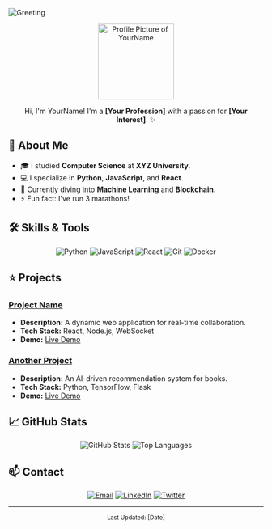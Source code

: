 ![Greeting](https://img.shields.io/badge/-Good%20Morning-gold)


<p align="center">
  <img src="your-profile-picture.jpg" width="150px" alt="Profile Picture of YourName">
</p>

<p align="center">
  Hi, I'm YourName! I'm a <b>[Your Profession]</b> with a passion for <b>[Your Interest]</b>. ✨
</p>

## :bust_in_silhouette: About Me
- 🎓 I studied **Computer Science** at **XYZ University**.
- 💻 I specialize in **Python**, **JavaScript**, and **React**.
- 🌱 Currently diving into **Machine Learning** and **Blockchain**.
- ⚡ Fun fact: I've run 3 marathons!

## :hammer_and_wrench: Skills & Tools
<p align="center">
  <img src="https://img.shields.io/badge/-Python-3776AB?style=flat&logo=python&logoColor=white" alt="Python" />
  <img src="https://img.shields.io/badge/-JavaScript-F7DF1E?style=flat&logo=javascript&logoColor=black" alt="JavaScript" />
  <img src="https://img.shields.io/badge/-React-61DAFB?style=flat&logo=react&logoColor=black" alt="React" />
  <img src="https://img.shields.io/badge/-Git-F05032?style=flat&logo=git&logoColor=white" alt="Git" />
  <img src="https://img.shields.io/badge/-Docker-2496ED?style=flat&logo=docker&logoColor=white" alt="Docker" />
</p>

## :star: Projects

### [Project Name](link-to-project)
- **Description:** A dynamic web application for real-time collaboration.
- **Tech Stack:** React, Node.js, WebSocket
- **Demo:** [Live Demo](URL)

### [Another Project](link-to-another-project)
- **Description:** An AI-driven recommendation system for books.
- **Tech Stack:** Python, TensorFlow, Flask
- **Demo:** [Live Demo](URL)

## :chart_with_upwards_trend: GitHub Stats
<p align="center">
  <img src="https://github-readme-stats.vercel.app/api?username=YourUsername&show_icons=true&theme=radical" alt="GitHub Stats" />
  <img src="https://github-readme-stats.vercel.app/api/top-langs/?username=YourUsername&layout=compact&theme=radical" alt="Top Languages" />
</p>

## :mailbox: Contact
<p align="center">
  <a href="mailto:your.email@example.com"><img src="https://img.shields.io/badge/Email-D14836?style=flat&logo=gmail&logoColor=white" alt="Email" /></a>
  <a href="URL"><img src="https://img.shields.io/badge/LinkedIn-0077B5?style=flat&logo=linkedin&logoColor=white" alt="LinkedIn" /></a>
  <a href="URL"><img src="https://img.shields.io/badge/Twitter-1DA1F2?style=flat&logo=twitter&logoColor=white" alt="Twitter" /></a>
</p>

---

<p align="center">
  <small>Last Updated: [Date]</small>
</p>
